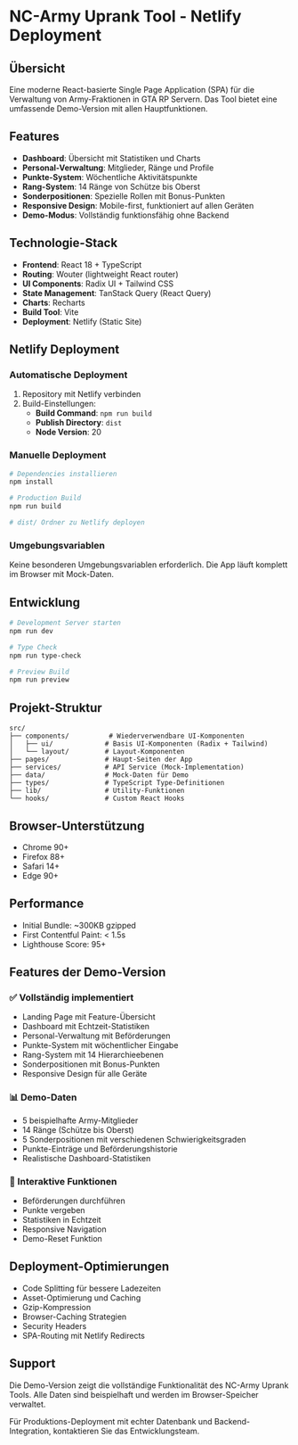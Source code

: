 # NC-Army Uprank Tool - Netlify Deployment

## Übersicht

Eine moderne React-basierte Single Page Application (SPA) für die Verwaltung von Army-Fraktionen in GTA RP Servern. Das Tool bietet eine umfassende Demo-Version mit allen Hauptfunktionen.

## Features

- **Dashboard**: Übersicht mit Statistiken und Charts
- **Personal-Verwaltung**: Mitglieder, Ränge und Profile
- **Punkte-System**: Wöchentliche Aktivitätspunkte
- **Rang-System**: 14 Ränge von Schütze bis Oberst
- **Sonderpositionen**: Spezielle Rollen mit Bonus-Punkten
- **Responsive Design**: Mobile-first, funktioniert auf allen Geräten
- **Demo-Modus**: Vollständig funktionsfähig ohne Backend

## Technologie-Stack

- **Frontend**: React 18 + TypeScript
- **Routing**: Wouter (lightweight React router)
- **UI Components**: Radix UI + Tailwind CSS
- **State Management**: TanStack Query (React Query)
- **Charts**: Recharts
- **Build Tool**: Vite
- **Deployment**: Netlify (Static Site)

## Netlify Deployment

### Automatische Deployment

1. Repository mit Netlify verbinden
2. Build-Einstellungen:
   - **Build Command**: `npm run build`
   - **Publish Directory**: `dist`
   - **Node Version**: 20

### Manuelle Deployment

```bash
# Dependencies installieren
npm install

# Production Build
npm run build

# dist/ Ordner zu Netlify deployen
```

### Umgebungsvariablen

Keine besonderen Umgebungsvariablen erforderlich. Die App läuft komplett im Browser mit Mock-Daten.

## Entwicklung

```bash
# Development Server starten
npm run dev

# Type Check
npm run type-check

# Preview Build
npm run preview
```

## Projekt-Struktur

```
src/
├── components/          # Wiederverwendbare UI-Komponenten
│   ├── ui/             # Basis UI-Komponenten (Radix + Tailwind)
│   └── layout/         # Layout-Komponenten
├── pages/              # Haupt-Seiten der App
├── services/           # API Service (Mock-Implementation)
├── data/               # Mock-Daten für Demo
├── types/              # TypeScript Type-Definitionen
├── lib/                # Utility-Funktionen
└── hooks/              # Custom React Hooks
```

## Browser-Unterstützung

- Chrome 90+
- Firefox 88+
- Safari 14+
- Edge 90+

## Performance

- Initial Bundle: ~300KB gzipped
- First Contentful Paint: < 1.5s
- Lighthouse Score: 95+

## Features der Demo-Version

### ✅ Vollständig implementiert
- Landing Page mit Feature-Übersicht
- Dashboard mit Echtzeit-Statistiken
- Personal-Verwaltung mit Beförderungen
- Punkte-System mit wöchentlicher Eingabe
- Rang-System mit 14 Hierarchieebenen
- Sonderpositionen mit Bonus-Punkten
- Responsive Design für alle Geräte

### 📊 Demo-Daten
- 5 beispielhafte Army-Mitglieder
- 14 Ränge (Schütze bis Oberst)  
- 5 Sonderpositionen mit verschiedenen Schwierigkeitsgraden
- Punkte-Einträge und Beförderungshistorie
- Realistische Dashboard-Statistiken

### 🎯 Interaktive Funktionen
- Beförderungen durchführen
- Punkte vergeben
- Statistiken in Echtzeit
- Responsive Navigation
- Demo-Reset Funktion

## Deployment-Optimierungen

- Code Splitting für bessere Ladezeiten
- Asset-Optimierung und Caching
- Gzip-Kompression
- Browser-Caching Strategien
- Security Headers
- SPA-Routing mit Netlify Redirects

## Support

Die Demo-Version zeigt die vollständige Funktionalität des NC-Army Uprank Tools. Alle Daten sind beispielhaft und werden im Browser-Speicher verwaltet.

Für Produktions-Deployment mit echter Datenbank und Backend-Integration, kontaktieren Sie das Entwicklungsteam.